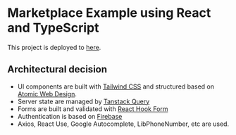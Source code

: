# Marketplace Example using React and TypeScript

This project is deployed to [here](https://roaring-fairy-f1240d.netlify.app/).

## Architectural decision
- UI components are built with [Tailwind CSS](https://tailwindcss.com/) and structured based on [Atomic Web Design](https://bradfrost.com/blog/post/atomic-web-design/).
- Server state are managed by [Tanstack Query](https://tanstack.com/query/v4)
- Forms are built and validated with [React Hook Form](https://react-hook-form.com/)
- Authentication is based on [Firebase](https://firebase.google.com/?gclid=CjwKCAjwx7GYBhB7EiwA0d8oe7YAS3VEBmuM51HG3R-3dACeNaALlyriVZLh3MV6aOUY4heB0gS0qBoC04YQAvD_BwE&gclsrc=aw.ds)
- Axios, React Use, Google Autocomplete, LibPhoneNumber, etc are used.
